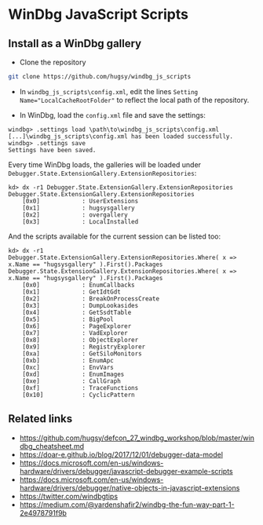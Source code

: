 # WinDbg JavaScript Scripts


## Install as a WinDbg gallery

 - Clone the repository

```bash
git clone https://github.com/hugsy/windbg_js_scripts
```

 - In `windbg_js_scripts\config.xml`, edit the lines `Setting Name="LocalCacheRootFolder"` to reflect the local path of the repository.

 - In WinDbg, load the `config.xml` file and save the settings:

```text
windbg> .settings load \path\to\windbg_js_scripts\config.xml
[...]\windbg_js_scripts\config.xml has been loaded successfully.
windbg> .settings save
Settings have been saved.
```

Every time WinDbg loads, the galleries will be loaded under `Debugger.State.ExtensionGallery.ExtensionRepositories`:

```text
kd> dx -r1 Debugger.State.ExtensionGallery.ExtensionRepositories
Debugger.State.ExtensionGallery.ExtensionRepositories
    [0x0]            : UserExtensions
    [0x1]            : hugsysgallery
    [0x2]            : overgallery
    [0x3]            : LocalInstalled
```

And the scripts available for the current session can be listed too:

```text
kd> dx -r1 Debugger.State.ExtensionGallery.ExtensionRepositories.Where( x => x.Name == "hugsysgallery" ).First().Packages
Debugger.State.ExtensionGallery.ExtensionRepositories.Where( x => x.Name == "hugsysgallery" ).First().Packages
    [0x0]            : EnumCallbacks
    [0x1]            : GetIdtGdt
    [0x2]            : BreakOnProcessCreate
    [0x3]            : DumpLookasides
    [0x4]            : GetSsdtTable
    [0x5]            : BigPool
    [0x6]            : PageExplorer
    [0x7]            : VadExplorer
    [0x8]            : ObjectExplorer
    [0x9]            : RegistryExplorer
    [0xa]            : GetSiloMonitors
    [0xb]            : EnumApc
    [0xc]            : EnvVars
    [0xd]            : EnumImages
    [0xe]            : CallGraph
    [0xf]            : TraceFunctions
    [0x10]           : CyclicPattern
```


## Related links

 - https://github.com/hugsy/defcon_27_windbg_workshop/blob/master/windbg_cheatsheet.md
 - https://doar-e.github.io/blog/2017/12/01/debugger-data-model
 - https://docs.microsoft.com/en-us/windows-hardware/drivers/debugger/javascript-debugger-example-scripts
 - https://docs.microsoft.com/en-us/windows-hardware/drivers/debugger/native-objects-in-javascript-extensions
 - https://twitter.com/windbgtips
 - https://medium.com/@yardenshafir2/windbg-the-fun-way-part-1-2e4978791f9b
